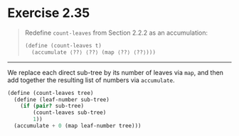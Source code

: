 # Exercise 2.35

> Redefine `count-leaves` from Section 2.2.2 as an accumulation:
> ```scheme
> (define (count-leaves t)
>   (accumulate ⟨??⟩ ⟨??⟩ (map ⟨??⟩ ⟨??⟩)))
> ```

---

We replace each direct sub-tree by its number of leaves via `map`, and then add together the resulting list of numbers via `accumulate`.
```scheme
(define (count-leaves tree)
  (define (leaf-number sub-tree)
    (if (pair? sub-tree)
        (count-leaves sub-tree)
        1))
  (accumulate + 0 (map leaf-number tree)))
```
